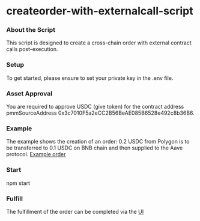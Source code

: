 # createorder-with-externalcall-script

### About the Script
This script is designed to create a cross-chain order with external contract calls post-execution.

### Setup
To get started, please ensure to set your private key in the .env file.

### Asset Approval
You are required to approve USDC (give token) for the contract address pmmSourceAddress 0x3c7010F5a2eCC2B56BeAE085B6528e492c8b36B6.

### Example
The example shows the creation of an order:
0.2 USDC from Polygon is to be transferred to 0.1 USDC on BNB chain and then supplied to the Aave protocol.
[Example order](https://test-external-call-auto.debridge.io/order?orderId=0xd44b7f996f4175ff18d8d142bc5d3052edd842904b4fcbf9fe36dfd498d51aa4)



### Start
npm start

### Fulfill
The fulfillment of the order can be completed via the [UI](https://test-external-call-auto.debridge.io/orders)
